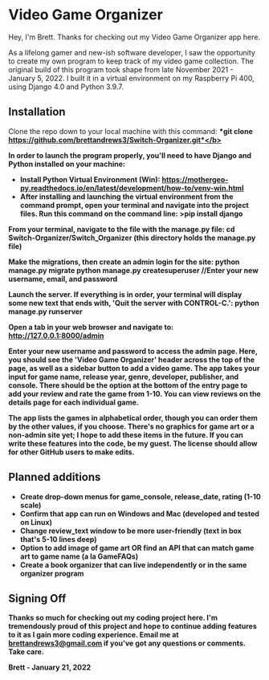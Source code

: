 # Video Game Organizer
Hey, I'm Brett. Thanks for checking out my Video Game Organizer app here.

As a lifelong gamer and new-ish software developer, I saw the opportunity to create my own
program to keep track of my video game collection. The original build of this program took shape
from late November 2021 - January 5, 2022. I built it in a virtual environment on my Raspberry Pi 400, 
using Django 4.0 and Python 3.9.7.

## Installation
Clone the repo down to your local machine with this command:
   <b> *git clone https://github.com/brettandrews3/Switch-Organizer.git*</b>
  
In order to launch the program properly, you'll need to have Django and Python installed on your
machine:

- Install Python Virtual Environment (Win): https://mothergeo-py.readthedocs.io/en/latest/development/how-to/venv-win.html
- After installing and launching the virtual environment from the command prompt, open your terminal and
  navigate into the project files. Run this command on the command line: 
  <b>>pip install django</b>

From your terminal, navigate to the file with the manage.py file:
    cd Switch-Organizer/Switch_Organizer (this directory holds the manage.py file)

Make the migrations, then create an admin login for the site:
    python manage.py migrate
    python manage.py createsuperuser
        //Enter your new username, email, and password

Launch the server. If everything is in order, your terminal will display some new text that ends with,
'Quit the server with CONTROL-C.':
    python manage.py runserver

Open a tab in your web browser and navigate to:
    http://127.0.0.1:8000/admin

Enter your new username and password to access the admin page. Here, you should see the 'Video Game Organizer'
header across the top of the page, as well as a sidebar button to add a video game. The app takes your input
for game name, release year, genre, developer, publisher, and console. There should be the option at the bottom
of the entry page to add your review and rate the game from 1-10. You can view reviews on the details page for
each individual game.

The app lists the games in alphabetical order, though you can order them by the other values, if you choose.
There's no graphics for game art or a non-admin site yet; I hope to add these items in the future. If you can
write these features into the code, be my guest. The license should allow for other GitHub users to make edits.

## Planned additions
- Create drop-down menus for game_console, release_date, rating (1-10 scale)
- Confirm that app can run on Windows and Mac (developed and tested on Linux)
- Change review_text window to be more user-friendly (text in box that's 5-10 lines deep)
- Option to add image of game art OR find an API that can match game art to game name (a la GameFAQs)
- Create a book organizer that can live independently or in the same organizer program

## Signing Off
Thanks so much for checking out my coding project here. I'm tremendously proud of this project and hope to continue
adding features to it as I gain more coding experience. Email me at brettandrews3@gmail.com if you've got any 
questions or comments. Take care.

Brett - January 21, 2022
